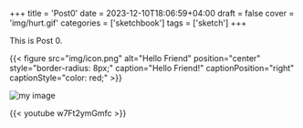 +++
title = 'Post0'
date = 2023-12-10T18:06:59+04:00
draft = false
cover = 'img/hurt.gif'
categories = ['sketchbook']
tags = ['sketch']
+++

This is Post 0.


{{< figure src="img/icon.png" alt="Hello Friend" position="center" style="border-radius: 8px;" caption="Hello Friend!" captionPosition="right" captionStyle="color: red;" >}}

![my image][def]

{{< youtube w7Ft2ymGmfc >}}

[def]: img/hurt.gif